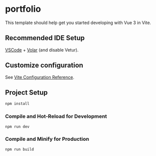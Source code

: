 # portfolio

This template should help get you started developing with Vue 3 in Vite.

<link rel="stylesheet" href= "https://cdn.jsdelivr.net/npm/bootstrap-icons@1.10.5/font/bootstrap-icons.css" >

## Recommended IDE Setup

[VSCode](https://code.visualstudio.com/) + [Volar](https://marketplace.visualstudio.com/items?itemName=Vue.volar) (and disable Vetur).

## Customize configuration

See [Vite Configuration Reference](https://vitejs.dev/config/).

## Project Setup

```sh
npm install
```

### Compile and Hot-Reload for Development

```sh
npm run dev
```

### Compile and Minify for Production

```sh
npm run build
```
